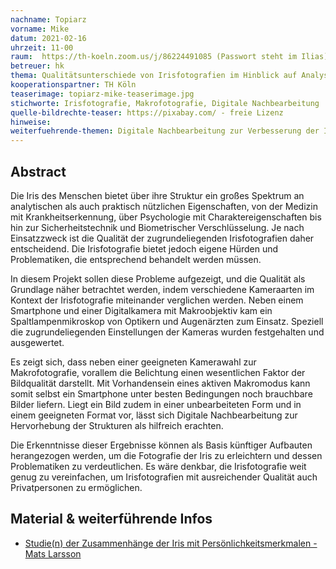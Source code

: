 ```yaml
---
nachname: Topiarz
vorname: Mike
datum: 2021-02-16
uhrzeit: 11-00
raum:  https://th-koeln.zoom.us/j/86224491085 (Passwort steht im Ilias) Präsentation
betreuer: hk
thema: Qualitätsunterschiede von Irisfotografien im Hinblick auf Analysierbarkeit
kooperationspartner: TH Köln
teaserimage: topiarz-mike-teaserimage.jpg
stichworte: Irisfotografie, Makrofotografie, Digitale Nachbearbeitung
quelle-bildrechte-teaser: https://pixabay.com/ - freie Lizenz
hinweise:
weiterfuehrende-themen: Digitale Nachbearbeitung zur Verbesserung der Irisfotografie über Farbwiedergabe/Kontraste und entfernen von Reflexionen | Künstliche Intelligenz für eine Mustererkennung der Iris
---
```


## Abstract

Die Iris des Menschen bietet über ihre Struktur ein großes Spektrum an analytischen als auch praktisch nützlichen Eigenschaften, von der Medizin mit Krankheitserkennung, über Psychologie mit Charaktereigenschaften bis hin zur Sicherheitstechnik und Biometrischer Verschlüsselung. Je nach Einsatzzweck ist die Qualität der zugrundeliegenden Irisfotografien daher entscheidend. Die Irisfotografie bietet jedoch eigene Hürden und Problematiken, die entsprechend behandelt werden müssen.

In diesem Projekt sollen diese Probleme aufgezeigt, und die Qualität als Grundlage näher betrachtet werden, indem verschiedene Kameraarten im Kontext der Irisfotografie miteinander verglichen werden. Neben einem Smartphone und einer Digitalkamera mit Makroobjektiv kam ein Spaltlampenmikroskop von Optikern und Augenärzten zum Einsatz. Speziell die zugrundeliegenden Einstellungen der Kameras wurden festgehalten und ausgewertet.

Es zeigt sich, dass neben einer geeigneten Kamerawahl zur Makrofotografie, vorallem die Belichtung einen wesentlichen Faktor der Bildqualität darstellt. Mit Vorhandensein eines aktiven Makromodus kann somit selbst ein Smartphone unter besten Bedingungen noch brauchbare Bilder liefern. Liegt ein Bild zudem in einer unbearbeiteten Form und in einem geeigneten Format vor, lässt sich Digitale Nachbearbeitung zur Hervorhebung der Strukturen als hilfreich erachten.

Die Erkenntnisse dieser Ergebnisse können als Basis künftiger Aufbauten herangezogen werden, um die Fotografie der Iris zu erleichtern und dessen Problematiken zu verdeutlichen. Es wäre denkbar, die Irisfotografie weit genug zu vereinfachen, um Irisfotografien mit ausreichender Qualität auch Privatpersonen zu ermöglichen.

## Material & weiterführende Infos
- [Studie(n) der Zusammenhänge der Iris mit Persönlichkeitsmerkmalen - Mats Larsson](http://oru.diva-portal.org/smash/person.jsf?pid=authority-person:38624)